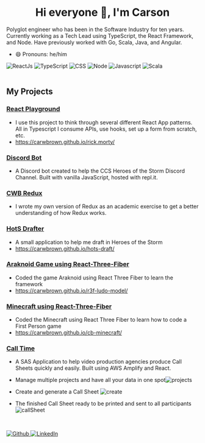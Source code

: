 <h1 align="center">Hi everyone 👋, I'm Carson</h1>

Polyglot engineer who has been in the Software Industry for ten years. Currently working as a Tech Lead using TypeScript, the React Framework, and Node. Have previously worked with Go, Scala, Java, and Angular.

- 😄 Pronouns: he/him 

![ReactJs](https://img.shields.io/badge/-React-blue?style=for-the-badge&logo=react)
![TypeScript](https://img.shields.io/badge/-TypeScript-007ACC?style=for-the-badge&logo=typescript&logoColor=white)
![CSS](https://img.shields.io/badge/css%20-%231572B6.svg?&style=for-the-badge&logo=css3&logoColor=white)
![Node](https://img.shields.io/badge/-Node-43853d?style=for-the-badge&logo=node.js&logoColor=white)
![Javascript](https://img.shields.io/badge/-Javascript-ffb400?style=for-the-badge&logo=javascript&logoColor=ffff3f)
![Scala](https://img.shields.io/badge/-Scala-DE3423?style=for-the-badge&logo=scala&logoColor=white)
<br />
<br />

##  My Projects
### <a href="https://github.com/carwbrown/rick.morty" target="_blank">React Playground</a>

- I use this  project to think through several  different React App patterns.  All in Typescript I  consume APIs, use hooks, set up a form from scratch, etc.
- https://carwbrown.github.io/rick.morty/

### <a href="https://github.com/carwbrown/ccs-bot" target="_blank">Discord Bot</a>
- A Discord bot created to help the CCS Heroes of the Storm  Discord Channel. Built with vanilla JavaScript, hosted with repl.it.
### <a href="https://github.com/carwbrown/cwbdux" target="_blank">CWB Redux</a>
- I wrote my own version of Redux as an academic exercise to get a better understanding of how Redux works.
### <a href="https://github.com/carwbrown/hots-draft" target="_blank">HotS Drafter</a>
- A small application to help me draft in Heroes of the Storm
- https://carwbrown.github.io/hots-draft/
### <a href="https://github.com/carwbrown/r3f-ludo-model" target="_blank">Araknoid Game using React-Three-Fiber</a>
- Coded the game Araknoid using React Three Fiber to learn the framework
- https://carwbrown.github.io/r3f-ludo-model/
### <a href="https://github.com/carwbrown/cb-minecraft" target="_blank">Minecraft using React-Three-Fiber</a>
- Coded the Minecraft using React Three Fiber to learn how to code a First Person game
- https://carwbrown.github.io/cb-minecraft/
### <a href="https://www.calltime.io/y" target="_blank">Call Time</a>
-  A SAS Application to help video production agencies produce Call Sheets quickly and easily. Built using AWS Amplify and React.

- Manage multiple projects and have all your data in one spot<img src ="https://imgur.com/OlIB700.jpeg" alt="projects"></img>
- Create and generate a Call Sheet
<img src ="https://imgur.com/IlFvzAX.jpeg" alt="create"></img>

- The finished Call Sheet ready to be printed and sent to all participants
<img src ="https://imgur.com/1khc1Gz.jpeg" alt="callSheet"></img>

<br />
<p>
  <a href="https://github.com/carwbrown" target="_blank">
    <img alt="Github" src="https://img.shields.io/badge/GitHub-%2312100E.svg?&style=for-the-badge&logo=Github&logoColor=white" />
  </a>
  <a href="https://www.linkedin.com/in/carwbrown" target="_blank">
    <img alt="LinkedIn" src="https://img.shields.io/badge/linkedin-%230077B5.svg?&style=for-the-badge&logo=linkedin&logoColor=white" />
  </a>
</p>
